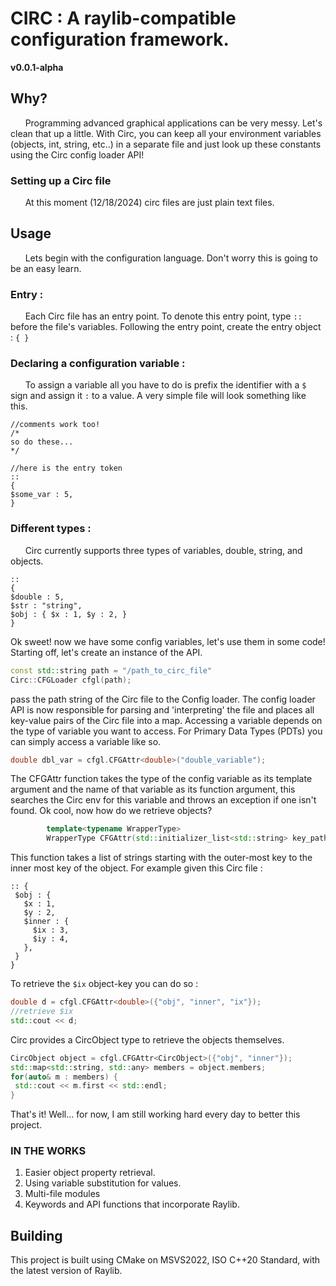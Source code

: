 # CIRC : A raylib-compatible configuration framework.
**v0.0.1-alpha**
## Why?
 &nbsp;&nbsp;&nbsp;&nbsp;&nbsp;&nbsp;Programming advanced graphical applications can be very messy. Let's clean that up a little. With Circ, you can keep all your environment variables (objects, int, string, etc..) in a separate file and just look up these constants using the Circ config loader API!

### Setting up a Circ file
&nbsp;&nbsp;&nbsp;&nbsp;&nbsp;&nbsp;At this moment (12/18/2024) circ files are just plain text files.
## Usage
&nbsp;&nbsp;&nbsp;&nbsp;&nbsp;&nbsp;Lets begin with the configuration language. Don't worry this is going to be an easy learn.
### Entry :
&nbsp;&nbsp;&nbsp;&nbsp;&nbsp;&nbsp;Each Circ file has an entry point. To denote this entry point, type ```::``` before the file's variables. Following the entry point, create the entry object : ```{ }``` 
### Declaring a configuration variable :
&nbsp;&nbsp;&nbsp;&nbsp;&nbsp;&nbsp;To assign a variable all you have to do is prefix the identifier with a ```$``` sign and assign it ```:``` to a value.
A very simple file will look something like this.
```
//comments work too!
/*
so do these...
*/

//here is the entry token
::
{
$some_var : 5,
}
```
### Different types :
&nbsp;&nbsp;&nbsp;&nbsp;&nbsp;&nbsp;Circ currently supports three types of variables, double, string, and objects.
```
::
{
$double : 5,
$str : "string",
$obj : { $x : 1, $y : 2, }
}
```
Ok sweet! now we have some config variables, let's use them in some code!
Starting off, let's create an instance of the API.
```c++
const std::string path = "/path_to_circ_file"
Circ::CFGLoader cfgl(path);
```

pass the path string of the Circ file to the Config loader. The config loader API is now responsible for parsing and 'interpreting' the file and places all key-value pairs of the Circ file into a map.
Accessing a variable depends on the type of variable you want to access.
For Primary Data Types (PDTs) you can simply access a variable like so.
```c++
double dbl_var = cfgl.CFGAttr<double>("double_variable");
```
The CFGAttr function takes the type of the config variable as its template argument and the name of that variable as its function argument, this searches the Circ env for this variable and throws an exception if one isn't found. Ok cool, now how do we retrieve objects?
```c++
        template<typename WrapperType>
        WrapperType CFGAttr(std::initializer_list<std::string> key_path)
```
This function takes a list of strings starting with the outer-most key to the inner most key of the object.
For example given this Circ file :
```
:: {
 $obj : {
   $x : 1,  
   $y : 2,
   $inner : {
     $ix : 3,
     $iy : 4,
   },
 }
}
```

To retrieve the ```$ix``` object-key you can do so :
```c++
double d = cfgl.CFGAttr<double>({"obj", "inner", "ix"});
//retrieve $ix
std::cout << d;

```
Circ provides a CircObject type to retrieve the objects themselves.
```c++
CircObject object = cfgl.CFGAttr<CircObject>({"obj", "inner"});
std::map<std::string, std::any> members = object.members;
for(auto& m : members) {
 std::cout << m.first << std::endl;
}
```

That's it! Well... for now, I am still working hard every day to better this project.
### IN THE WORKS 
 1. Easier object property retrieval.
 2. Using variable substitution for values.
 3. Multi-file modules
 4. Keywords and API functions that incorporate Raylib.

## Building
This project is built using CMake on MSVS2022, ISO C++20 Standard, with the latest version of Raylib. 
